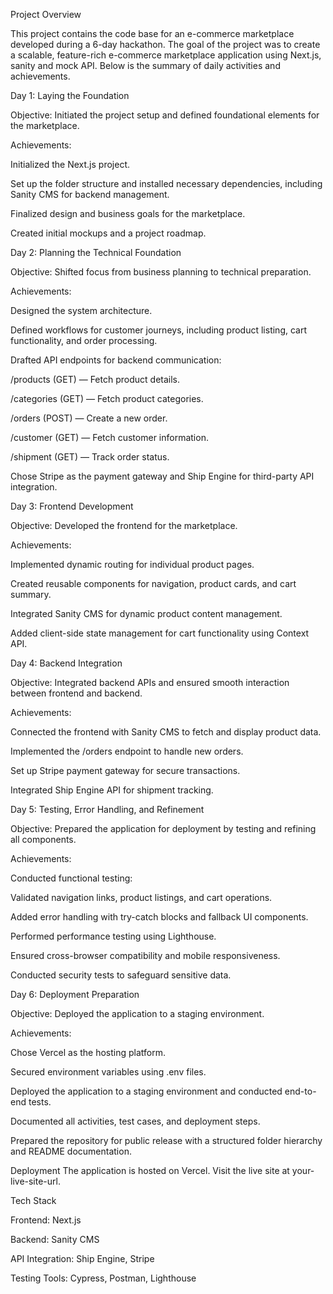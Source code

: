Project Overview

This project contains the code base for an e-commerce marketplace developed during a 6-day hackathon. The goal of the project was to create a scalable, feature-rich e-commerce marketplace application using Next.js, sanity and mock API.  Below is the summary of daily activities and achievements.

Day 1: Laying the Foundation

Objective: 
Initiated the project setup and defined foundational elements for the marketplace.

Achievements:

Initialized the Next.js project.

Set up the folder structure and installed necessary dependencies, including Sanity CMS for backend management.

Finalized design and business goals for the marketplace.

Created initial mockups and a project roadmap.

Day 2: Planning the Technical Foundation

Objective: 
Shifted focus from business planning to technical preparation.

Achievements:

Designed the system architecture.

Defined workflows for customer journeys, including product listing, cart functionality, and order processing.

Drafted API endpoints for backend communication:

/products (GET) — Fetch product details.

/categories (GET) — Fetch product categories.

/orders (POST) — Create a new order.

/customer (GET) — Fetch customer information.

/shipment (GET) — Track order status.

Chose Stripe as the payment gateway and Ship Engine for third-party API integration.

Day 3: Frontend Development

Objective:
 Developed the frontend for the marketplace.

Achievements:

Implemented dynamic routing for individual product pages.

Created reusable components for navigation, product cards, and cart summary.

Integrated Sanity CMS for dynamic product content management.

Added client-side state management for cart functionality using Context API.

Day 4: Backend Integration

Objective:
 Integrated backend APIs and ensured smooth interaction between frontend and backend.

Achievements:

Connected the frontend with Sanity CMS to fetch and display product data.

Implemented the /orders endpoint to handle new orders.

Set up Stripe payment gateway for secure transactions.

Integrated Ship Engine API for shipment tracking.

Day 5: Testing, Error Handling, and Refinement

Objective: 
Prepared the application for deployment by testing and refining all components.

Achievements:

Conducted functional testing:

Validated navigation links, product listings, and cart operations.

Added error handling with try-catch blocks and fallback UI components.

Performed performance testing using Lighthouse.

Ensured cross-browser compatibility and mobile responsiveness.

Conducted security tests to safeguard sensitive data.

Day 6: Deployment Preparation

Objective: Deployed the application to a staging environment.

Achievements:

Chose Vercel as the hosting platform.

Secured environment variables using .env files.

Deployed the application to a staging environment and conducted end-to-end tests.

Documented all activities, test cases, and deployment steps.

Prepared the repository for public release with a structured folder hierarchy and README documentation.

Deployment
The application is hosted on Vercel. Visit the live site at your-live-site-url.

Tech Stack

Frontend: Next.js

Backend: Sanity CMS

API Integration: Ship Engine, Stripe

Testing Tools: Cypress, Postman, Lighthouse



